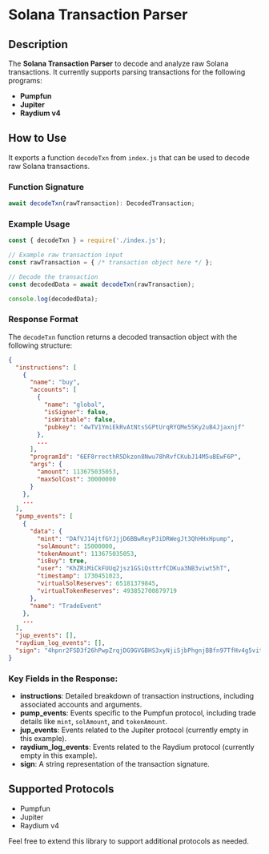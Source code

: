 
# Solana Transaction Parser

## Description
The **Solana Transaction Parser** to decode and analyze raw Solana transactions. It currently supports parsing transactions for the following programs:
- **Pumpfun**
- **Jupiter**
- **Raydium v4**

## How to Use
It exports a function `decodeTxn` from `index.js` that can be used to decode raw Solana transactions. 

### Function Signature
```javascript
await decodeTxn(rawTransaction): DecodedTransaction;
```

### Example Usage
```javascript
const { decodeTxn } = require('./index.js');

// Example raw transaction input
const rawTransaction = { /* transaction object here */ };

// Decode the transaction
const decodedData = await decodeTxn(rawTransaction);

console.log(decodedData);
```

### Response Format
The `decodeTxn` function returns a decoded transaction object with the following structure:

```json
{
  "instructions": [
    {
      "name": "buy",
      "accounts": [
        {
          "name": "global",
          "isSigner": false,
          "isWritable": false,
          "pubkey": "4wTV1YmiEkRvAtNtsSGPtUrqRYQMe5SKy2uB4Jjaxnjf"
        },
        ...
      ],
      "programId": "6EF8rrecthR5Dkzon8Nwu78hRvfCKubJ14M5uBEwF6P",
      "args": {
        "amount": 113675035053,
        "maxSolCost": 30000000
      }
    },
    ...
  ],
  "pump_events": [
    {
      "data": {
        "mint": "DAfVJ14jtfGYJjjD6BBwReyPJiDRWegJt3QhHHxHpump",
        "solAmount": 15000000,
        "tokenAmount": 113675035053,
        "isBuy": true,
        "user": "KhZRiMiCkFUUq2jsz1GSiQsttrfCDKua3NB3viwt5hT",
        "timestamp": 1730451023,
        "virtualSolReserves": 65181379845,
        "virtualTokenReserves": 493852700879719
      },
      "name": "TradeEvent"
    },
    ...
  ],
  "jup_events": [],
  "raydium_log_events": [],
  "sign": "4hpnr2FSD3f26hPwpZrqjDG9GVGBHS3xyNjiSjbPhgnjBBfn97TfHv4g5vitzsB8jo4FdRH1x1sJxcqpxjmVPLCt"
}
```

### Key Fields in the Response:
- **instructions**: Detailed breakdown of transaction instructions, including associated accounts and arguments.
- **pump_events**: Events specific to the Pumpfun protocol, including trade details like `mint`, `solAmount`, and `tokenAmount`.
- **jup_events**: Events related to the Jupiter protocol (currently empty in this example).
- **raydium_log_events**: Events related to the Raydium protocol (currently empty in this example).
- **sign**: A string representation of the transaction signature.

## Supported Protocols
- Pumpfun
- Jupiter
- Raydium v4

Feel free to extend this library to support additional protocols as needed.
